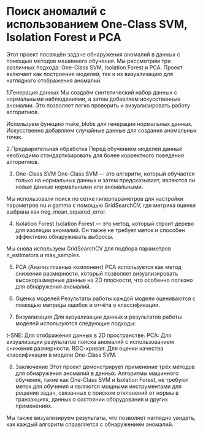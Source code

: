 # Поиск аномалий с использованием One-Class SVM, Isolation Forest и PCA

Этот проект посвящён задаче обнаружения аномалий в данных с помощью методов машинного обучения. Мы рассмотрим три различных подхода: One-Class SVM, Isolation Forest и PCA. 
Проект включает как построение моделей, так и их визуализацию для наглядного отображения аномалий.

1.Генерация данных
Мы создаём синтетический набор данных с нормальными наблюдениями, а затем добавляем искусственные аномалии. Это позволяет легко проверить и визуализировать работу алгоритмов.

Используем функцию make_blobs для генерации нормальных данных.
Искусственно добавляем случайные данные для создания аномальных точек.

2.Предварительная обработка
Перед обучением моделей данные необходимо стандартизировать для более корректного поведения алгоритмов.

3. One-Class SVM
One-Class SVM — это алгоритм, который обучается только на нормальных данных и затем предсказывает, являются ли новые данные нормальными или аномальными.

Мы использовали поиск по сетке гиперпараметров для настройки параметров nu и gamma с помощью GridSearchCV, где метрика оценки выбрана как neg_mean_squared_error.

4. Isolation Forest
Isolation Forest — это метод, который строит дерево для изоляции аномалий. Он также не требует меток и способен эффективно обнаруживать выбросы.

Мы снова используем GridSearchCV для подбора параметров n_estimators и max_samples.

5. PCA (Анализ главных компонент)
PCA используется как метод снижения размерности, который позволяет визуализировать высокоразмерные данные на 2D плоскости, что особенно полезно для обнаружения аномалий.

6. Оценка моделей
Результаты работы каждой модели оцениваются с помощью матрицы ошибок и отчёта о классификации.

7. Визуализация
Для визуализации данных и результатов работы моделей используются следующие подходы:

t-SNE: Для отображения данных в 2D пространстве.
PCA: Для визуализации результатов поиска аномалий с использованием снижения размерности.
ROC-кривая: Для оценки качества классификации в модели One-Class SVM.

8. Заключение
Этот проект демонстрирует применение трёх методов для обнаружения аномалий в данных. Алгоритмы машинного обучения, такие как One-Class SVM и Isolation Forest, не требуют меток для обучения и являются мощными инструментами для решения задач, связанных с поиском отклонений от нормы в транзакциях, данных о состоянии оборудования и других применениях.

Мы также визуализируем результаты, что позволяет наглядно увидеть, как каждый алгоритм справляется с обнаружением аномалий.
